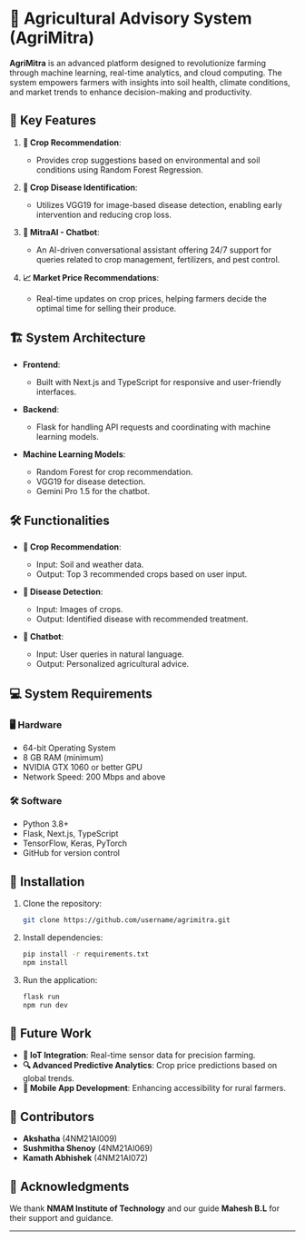 # 🌾 Agricultural Advisory System (AgriMitra)

**AgriMitra** is an advanced platform designed to revolutionize farming through machine learning, real-time analytics, and cloud computing. The system empowers farmers with insights into soil health, climate conditions, and market trends to enhance decision-making and productivity.

## 🌟 Key Features

1. **🌱 Crop Recommendation**:
   - Provides crop suggestions based on environmental and soil conditions using Random Forest Regression.

2. **🛑 Crop Disease Identification**:
   - Utilizes VGG19 for image-based disease detection, enabling early intervention and reducing crop loss.

3. **🤖 MitraAI - Chatbot**:
   - An AI-driven conversational assistant offering 24/7 support for queries related to crop management, fertilizers, and pest control.

4. **📈 Market Price Recommendations**:
   - Real-time updates on crop prices, helping farmers decide the optimal time for selling their produce.

## 🏗️ System Architecture

- **Frontend**: 
  - Built with Next.js and TypeScript for responsive and user-friendly interfaces.

- **Backend**:
  - Flask for handling API requests and coordinating with machine learning models.

- **Machine Learning Models**:
  - Random Forest for crop recommendation.
  - VGG19 for disease detection.
  - Gemini Pro 1.5 for the chatbot.

## 🛠️ Functionalities

- **🌾 Crop Recommendation**:
  - Input: Soil and weather data.
  - Output: Top 3 recommended crops based on user input.

- **📸 Disease Detection**:
  - Input: Images of crops.
  - Output: Identified disease with recommended treatment.

- **💬 Chatbot**:
  - Input: User queries in natural language.
  - Output: Personalized agricultural advice.

## 💻 System Requirements

### 🖥️ Hardware
- 64-bit Operating System
- 8 GB RAM (minimum)
- NVIDIA GTX 1060 or better GPU
- Network Speed: 200 Mbps and above

### 🛠️ Software
- Python 3.8+
- Flask, Next.js, TypeScript
- TensorFlow, Keras, PyTorch
- GitHub for version control

## 🚀 Installation

1. Clone the repository:
   ```bash
   git clone https://github.com/username/agrimitra.git
   ```
2. Install dependencies:
   ```bash
   pip install -r requirements.txt
   npm install
   ```
3. Run the application:
   ```bash
   flask run
   npm run dev
   ```

## 🔮 Future Work

- **📡 IoT Integration**: Real-time sensor data for precision farming.
- **🔍 Advanced Predictive Analytics**: Crop price predictions based on global trends.
- **📱 Mobile App Development**: Enhancing accessibility for rural farmers.

## 👥 Contributors

- **Akshatha** (4NM21AI009) 
- **Sushmitha Shenoy** (4NM21AI069)
- **Kamath Abhishek** (4NM21AI072)

## 🙏 Acknowledgments

We thank **NMAM Institute of Technology** and our guide **Mahesh B.L** for their support and guidance.

---
